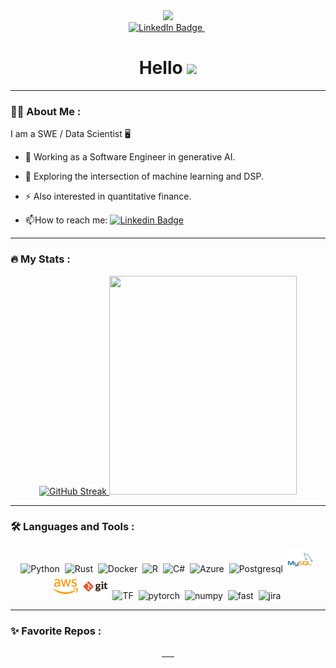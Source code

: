 <div id="header" align="center">
  <img src="https://www.nicepng.com/png/full/176-1762253_circle-water-ocean-blue-wave-aesthetic-overlay-tumblr.png" width="100"/>
</div>


<div align="center" id="badges">
  <a href="https://www.linkedin.com/in/npicini">
    <img src="https://img.shields.io/badge/LinkedIn-blue?style=for-the-badge&logo=linkedin&logoColor=white" alt="LinkedIn Badge"/>
  </a>
  <img src="https://komarev.com/ghpvc/?username=0zean&style=for-the-badge&color=green" alt=""/>
<img src="https://img.shields.io/github/followers/0zean?style=for-the-badge" alt=""/>
</div>

<h1 align="center"> 
  Hello
  <img src="https://media.giphy.com/media/hvRJCLFzcasrR4ia7z/giphy.gif" width="30px"/>
</h1>


---

### :man_technologist: About Me :

I am a SWE / Data Scientist 🖥️

- :telescope: Working as a Software Engineer in generative AI.

- :seedling: Exploring the intersection of machine learning and DSP.

- :zap: Also interested in quantitative finance.

- :mailbox:How to reach me: [![Linkedin Badge](https://img.shields.io/badge/-npicini-blue?style=flat&logo=Linkedin&logoColor=white)](https://www.linkedin.com/in/npicini)

---

### :fire: My Stats :
<div align="center">
  <a href="https://git.io/streak-stats">
    <img src="https://github-readme-streak-stats.herokuapp.com?user=0zean" alt="GitHub Streak" height="350" width="400"/>
  </a>
  <img src="https://github-readme-stats.vercel.app/api/top-langs/?username=0zean&layout=compact" alt="" height="350" width="300"/>
</div>

---

### :hammer_and_wrench: Languages and Tools :

<div align="center">
  <img src="https://cdn.jsdelivr.net/gh/devicons/devicon@latest/icons/python/python-original.svg" title="Python" alt="Python" width="40" height="40"/>&nbsp;
  <img src="https://cdn.jsdelivr.net/gh/devicons/devicon@latest/icons/rust/rust-original.svg" title="Rust" alt="Rust" width="40" height="40"/>&nbsp;
  <img src="https://cdn.jsdelivr.net/gh/devicons/devicon@latest/icons/docker/docker-plain-wordmark.svg" title="Docker" alt="Docker" width="40" height="40"/>&nbsp;
  <img src="https://cdn.jsdelivr.net/gh/devicons/devicon@latest/icons/r/r-original.svg" title="R" alt="R" width="40" height="40"/>&nbsp;
  <img src="https://cdn.jsdelivr.net/gh/devicons/devicon@latest/icons/csharp/csharp-original.svg" title="C#" alt="C#" width="40" height="40"/>&nbsp;
  <img src="https://cdn.jsdelivr.net/gh/devicons/devicon@latest/icons/azure/azure-original.svg" title="Azure" alt="Azure" width="40" height="40"/>&nbsp;
  <img src="https://cdn.jsdelivr.net/gh/devicons/devicon@latest/icons/postgresql/postgresql-original-wordmark.svg" title="Postgresql" alt="Postgresql" width="40" height="40"/>&nbsp;
  <img src="https://github.com/devicons/devicon/blob/master/icons/mysql/mysql-original-wordmark.svg" title="MySQL"  alt="MySQL" width="40" height="40"/>&nbsp;
  <img src="https://github.com/devicons/devicon/blob/master/icons/amazonwebservices/amazonwebservices-plain-wordmark.svg" title="AWS" alt="AWS" width="40" height="40"/>&nbsp;
  <img src="https://github.com/devicons/devicon/blob/master/icons/git/git-original-wordmark.svg" title="Git" **alt="Git" width="40" height="40"/>&nbsp;
  <img src="https://cdn.jsdelivr.net/gh/devicons/devicon@latest/icons/tensorflow/tensorflow-original.svg" title="TF" alt="TF" width="40" height="40"/>&nbsp;
  <img src="https://cdn.jsdelivr.net/gh/devicons/devicon@latest/icons/pytorch/pytorch-original.svg" title="pytorch" alt="pytorch" width="40" height="40"/>&nbsp;
  <img src="https://cdn.jsdelivr.net/gh/devicons/devicon@latest/icons/numpy/numpy-original-wordmark.svg" title="numpy" alt="numpy" width="40" height="40"/>&nbsp;
  <img src="https://cdn.jsdelivr.net/gh/devicons/devicon@latest/icons/fastapi/fastapi-original-wordmark.svg" title="fast" alt="fast" width="40" height="40"/>&nbsp;
  <img src="https://cdn.jsdelivr.net/gh/devicons/devicon@latest/icons/jira/jira-original.svg" title="jira" alt="jira" width="40" height="40"/>&nbsp;
</div>

---

### ✨ Favorite Repos :

<div align="center">
  <a href="https://github.com/0zean/MARS-Time-Series">
    <img src="https://github-readme-stats.vercel.app/api/pin/?username=0zean&repo=MARS-Time-Series" alt=""/>&nbsp;
  </a>
  <a href="https://github.com/0zean/fastgoertzel">
    <img src="https://github-readme-stats.vercel.app/api/pin/?username=0zean&repo=fastgoertzel" alt=""/>&nbsp;
  </a>
  <a href="https://github.com/0zean/VWAP-Mean-Reversion">
    <img src="https://github-readme-stats.vercel.app/api/pin/?username=0zean&repo=VWAP-Mean-Reversion" alt=""/>&nbsp;
  </a>

